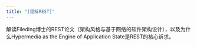 ```yaml
---
title: "[理解REST]"
---
```


解读Fileding博士的REST论文（架构风格与基于网络的软件架构设计），以及为什么Hypermedia as the Engine of Application State是REST的核心诉求。
